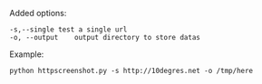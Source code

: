 Added options:

```
-s,--single	test a single url  
-o, --output	output directory to store datas  
```

Example:

`python httpscreenshot.py -s http://10degres.net -o /tmp/here`  
